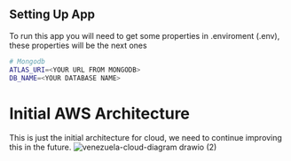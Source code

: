 ## Setting Up App
To run this app you will need to get some properties in .enviroment (.env), these properties will be the next ones

```sh
# Mongodb
ATLAS_URI=<YOUR URL FROM MONGODB>
DB_NAME=<YOUR DATABASE NAME>
```
# Initial AWS Architecture
This is just the initial architecture for cloud, we need to continue improving this in the future.
![venezuela-cloud-diagram drawio (2)](https://github.com/user-attachments/assets/5326e182-3b4b-4e09-8251-6d98209bc0e7)

